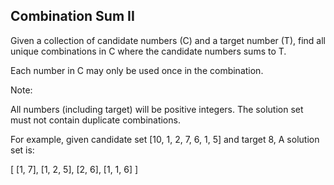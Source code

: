Combination Sum II 
---


Given a collection of candidate numbers (C) and a target number (T), find all unique combinations in C where the candidate numbers sums to T.


Each number in C may only be used once in the combination.

Note:

All numbers (including target) will be positive integers.
The solution set must not contain duplicate combinations.




For example, given candidate set [10, 1, 2, 7, 6, 1, 5] and target 8, 
A solution set is: 

[
  [1, 7],
  [1, 2, 5],
  [2, 6],
  [1, 1, 6]
]



